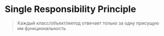 Single Responsibility Principle
====

> Каждый класс/объект/метод отвечает только за одну присущую им функциональность